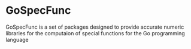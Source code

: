 # GoSpecFunc
GoSpecFunc is a set of packages designed to provide accurate numeric libraries for the computaion of special functions for the Go programming language
